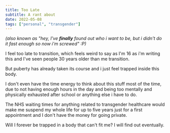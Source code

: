 ```yaml
---
title: Too Late
subtitle: A rant about 
date: 2022-05-08
tags: ["personal", "transgender"]
---
```

*(also known as "hey, I've **finally** found out who i want to be, but i didn't do it fast enough so now i'm screwed" :P)*

I feel too late to transition, which feels weird to say as I'm 16 as i'm writing this and I've seen people 30 years older than me transition.

But puberty has already taken its course and i just feel trapped inside this body.

I don't even have the time energy to think about this stuff most of the time, due to not having enough hours in the day and being too mentally and physically exhausted after school or anything else i have to do.

The NHS waiting times for anything related to transgender healthcare would make me suspend my whole life for up to five years just for a first appointment and I don't have the money for going private.

Will I forever be trapped in a body that can't fit me? I will find out eventually.

